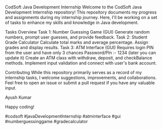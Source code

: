 CodSoft Java Development Internship
Welcome to the CodSoft Java Development Internship repository! This repository documents my progress and assignments during my internship journey. Here, I'll be working on a set of tasks to enhance my skills and knowledge in Java development.

Tasks Overview
Task 1: Number Guessing Game (GUI)
Generate random numbers, prompt user guesses, and provide feedback.
Task 2: Student Grade Calculator
Calculate total marks and average percentage.
Assign grades and display results.
Task 3: ATM Interface (GUI)
Requires login PIN from the user and have only 3 chances 
Password/PIn :- 1234 (later you can update it)
Create an ATM class with withdraw, deposit, and checkBalance methods.
Implement input validation and connect with user's bank account.

Contributing
While this repository primarily serves as a record of my internship tasks, I welcome suggestions, improvements, and collaborations. Feel free to open an issue or submit a pull request if you have any valuable input.

Ayush Kumar

Happy coding!

#codsoft #javaDevelopmentInternship #atminterface #gui #numberguessinggame #gradecalculator
